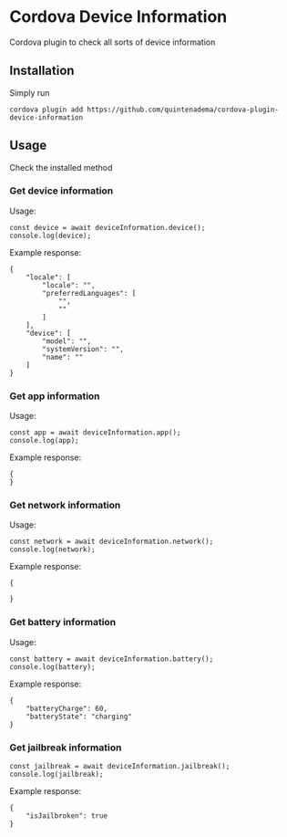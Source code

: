 # Cordova Device Information
Cordova plugin to check all sorts of device information

## Installation
Simply run
```
cordova plugin add https://github.com/quintenadema/cordova-plugin-device-information
```

## Usage
Check the installed method


### Get device information
Usage:
```
const device = await deviceInformation.device();
console.log(device);
```

Example response:
```
{
	"locale": [
		"locale": "",
		"preferredLanguages": [
			"",
			""
		]
	],
	"device": [
		"model": "",
		"systemVersion": "",
		"name": ""
	]
}
```


### Get app information
Usage:
```
const app = await deviceInformation.app();
console.log(app);
```

Example response:
```
{
}
```

### Get network information
Usage:
```
const network = await deviceInformation.network();
console.log(network);
```

Example response:
```
{

}
```

### Get battery information
Usage:
```
const battery = await deviceInformation.battery();
console.log(battery);
```

Example response:
```
{
	"batteryCharge": 60,
	"batteryState": "charging"
}
```

### Get jailbreak information
```
const jailbreak = await deviceInformation.jailbreak();
console.log(jailbreak);
```

Example response:
```
{
	"isJailbroken": true
}
```